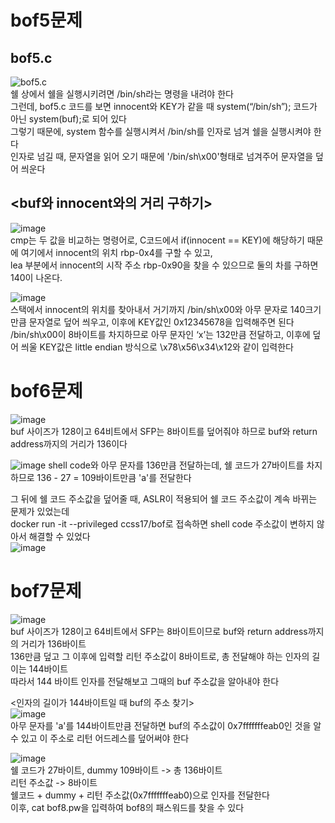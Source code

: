 bof5문제
=======
bof5.c  
------
![bof5.c](https://ifh.cc/g/M6cqBL.jpg)    
쉘 상에서 쉘을 실행시키려면 /bin/sh라는 명령을 내려야 한다    
그런데, bof5.c 코드를 보면 innocent와 KEY가 같을 때 system(“/bin/sh”); 코드가 아닌 system(buf);로 되어 있다      
그렇기 때문에, system 함수를 실행시켜서 /bin/sh를 인자로 넘겨 쉘을 실행시켜야 한다    
인자로 넘길 때, 문자열을 읽어 오기 때문에 '/bin/sh\x00'형태로 넘겨주어 문자열을 덮어 씌운다    

<buf와 innocent와의 거리 구하기>   
----------------------------
![image](https://user-images.githubusercontent.com/61008728/125748502-a50ccfd0-cb50-4ba0-9128-1f7115c92450.png)   
cmp는 두 값을 비교하는 명령어로, C코드에서 if(innocent == KEY)에 해당하기 때문에 여기에서 innocent의 위치 rbp-0x4를 구할 수 있고,    
lea 부분에서 innocent의 시작 주소 rbp-0x90을 찾을 수 있으므로 둘의 차를 구하면 140이 나온다.   
   
![image](https://user-images.githubusercontent.com/61008728/125748827-039d60d1-0ad5-4b11-a95e-b99e7bc967d3.png)   
스택에서 innocent의 위치를 찾아내서 거기까지 /bin/sh\x00와 아무 문자로 140크기 만큼 문자열로 덮어 씌우고, 이후에 KEY값인 0x12345678을 입력해주면 된다   
/bin/sh\x00이 8바이트를 차지하므로 아무 문자인 ‘x’는 132만큼 전달하고, 이후에 덮어 씌울 KEY값은 little endian 방식으로 \x78\x56\x34\x12와 같이 입력한다

bof6문제
=======
![image](https://user-images.githubusercontent.com/61008728/125749564-dc53ce10-b50e-4705-a48e-182dca0eef52.png)   
buf 사이즈가 128이고 64비트에서 SFP는 8바이트를 덮어줘야 하므로 buf와 return address까지의 거리가 136이다   

![image](https://user-images.githubusercontent.com/61008728/125750072-d3f52f33-2dcf-4829-abdb-1352ef737201.png)
shell code와 아무 문자를 136만큼 전달하는데, 쉘 코드가 27바이트를 차지하므로 136 - 27 = 109바이트만큼 'a'를 전달한다    

그 뒤에 쉘 코드 주소값을 덮어줄 때, ASLR이 적용되어 쉘 코드 주소값이 계속 바뀌는 문제가 있었는데   
docker run -it --privileged ccss17/bof로 접속하면 shell code 주소값이 변하지 않아서 해결할 수 있었다   
![image](https://user-images.githubusercontent.com/61008728/125768221-3e346345-09ba-4365-abca-9d2778920044.png)

bof7문제
=======
![image](https://user-images.githubusercontent.com/61008728/125768498-defc7830-e66e-40c7-b156-af76978ee141.png)    
buf 사이즈가 128이고 64비트에서 SFP는 8바이트이므로 buf와 return address까지의 거리가 136바이트    
136만큼 덮고 그 이후에 입력할 리턴 주소값이 8바이트로, 총 전달해야 하는 인자의 길이는 144바이트   
따라서 144 바이트 인자를 전달해보고 그때의 buf 주소값을 알아내야 한다

<인자의 길이가 144바이트일 때 buf의 주소 찾기>   
![image](https://user-images.githubusercontent.com/61008728/125881810-642ed211-71df-4e4c-953c-0da2375dc5c1.png)    
아무 문자를 'a'를 144바이트만큼 전달하면 buf의 주소값이 0x7fffffffeab0인 것을 알 수 있고 이 주소로 리턴 어드레스를 덮어써야 한다    

![image](https://user-images.githubusercontent.com/61008728/125882365-ddae0549-4962-4b15-9635-d1eefab88ebf.png)   
쉘 코드가 27바이트, dummy 109바이트 -> 총 136바이트   
리턴 주소값 -> 8바이트   
쉘코드 + dummy + 리턴 주소값(0x7fffffffeab0)으로 인자를 전달한다   
이후, cat bof8.pw을 입력하여 bof8의 패스워드를 찾을 수 있다   
